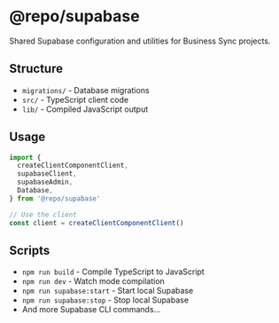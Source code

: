 # @repo/supabase

Shared Supabase configuration and utilities for Business Sync projects.

## Structure

- `migrations/` - Database migrations
- `src/` - TypeScript client code
- `lib/` - Compiled JavaScript output

## Usage

```typescript
import {
  createClientComponentClient,
  supabaseClient,
  supabaseAdmin,
  Database,
} from '@repo/supabase'

// Use the client
const client = createClientComponentClient()
```

## Scripts

- `npm run build` - Compile TypeScript to JavaScript
- `npm run dev` - Watch mode compilation
- `npm run supabase:start` - Start local Supabase
- `npm run supabase:stop` - Stop local Supabase
- And more Supabase CLI commands...

